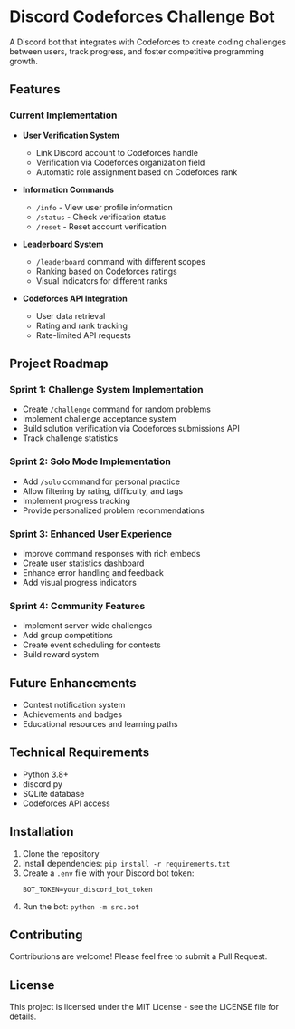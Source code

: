 # Discord Codeforces Challenge Bot

A Discord bot that integrates with Codeforces to create coding challenges between users, track progress, and foster competitive programming growth.

## Features

### Current Implementation

- **User Verification System**

  - Link Discord account to Codeforces handle
  - Verification via Codeforces organization field
  - Automatic role assignment based on Codeforces rank

- **Information Commands**

  - `/info` - View user profile information
  - `/status` - Check verification status
  - `/reset` - Reset account verification

- **Leaderboard System**

  - `/leaderboard` command with different scopes
  - Ranking based on Codeforces ratings
  - Visual indicators for different ranks

- **Codeforces API Integration**
  - User data retrieval
  - Rating and rank tracking
  - Rate-limited API requests

## Project Roadmap

### Sprint 1: Challenge System Implementation

- Create `/challenge` command for random problems
- Implement challenge acceptance system
- Build solution verification via Codeforces submissions API
- Track challenge statistics

### Sprint 2: Solo Mode Implementation

- Add `/solo` command for personal practice
- Allow filtering by rating, difficulty, and tags
- Implement progress tracking
- Provide personalized problem recommendations

### Sprint 3: Enhanced User Experience

- Improve command responses with rich embeds
- Create user statistics dashboard
- Enhance error handling and feedback
- Add visual progress indicators

### Sprint 4: Community Features

- Implement server-wide challenges
- Add group competitions
- Create event scheduling for contests
- Build reward system

## Future Enhancements

- Contest notification system
- Achievements and badges
- Educational resources and learning paths

## Technical Requirements

- Python 3.8+
- discord.py
- SQLite database
- Codeforces API access

## Installation

1. Clone the repository
2. Install dependencies: `pip install -r requirements.txt`
3. Create a `.env` file with your Discord bot token:
   ```
   BOT_TOKEN=your_discord_bot_token
   ```
4. Run the bot: `python -m src.bot`

## Contributing

Contributions are welcome! Please feel free to submit a Pull Request.

## License

This project is licensed under the MIT License - see the LICENSE file for details.
